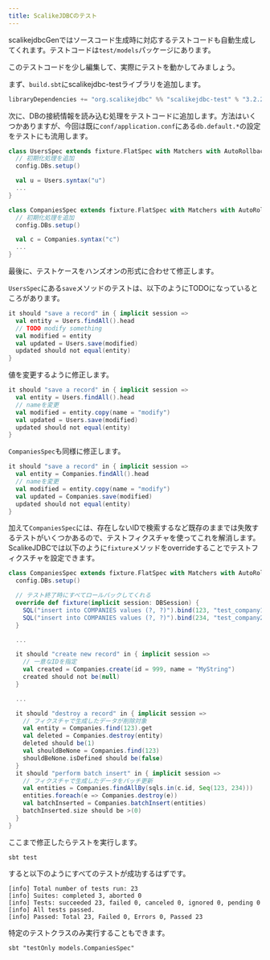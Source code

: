 ```yaml
---
title: ScalikeJDBCのテスト
---
```


scalikejdbcGenではソースコード生成時に対応するテストコードも自動生成してくれます。テストコードは`test/models`パッケージにあります。

このテストコードを少し編集して、実際にテストを動かしてみましょう。

まず、`build.sbt`にscalikejdbc-testライブラリを追加します。

```scala
libraryDependencies += "org.scalikejdbc" %% "scalikejdbc-test" % "3.2.2" % Test
```

次に、DBの接続情報を読み込む処理をテストコードに追加します。方法はいくつかありますが、今回は既に`conf/application.conf`にある`db.default.*`の設定をテストにも流用します。

```scala
class UsersSpec extends fixture.FlatSpec with Matchers with AutoRollback {
  // 初期化処理を追加
  config.DBs.setup()

  val u = Users.syntax("u")
  ...
}
```

```scala
class CompaniesSpec extends fixture.FlatSpec with Matchers with AutoRollback {
  // 初期化処理を追加
  config.DBs.setup()

  val c = Companies.syntax("c")
  ...
}
```

最後に、テストケースをハンズオンの形式に合わせて修正します。

`UsersSpec`にある`save`メソッドのテストは、以下のようにTODOになっているところがあります。

```scala
it should "save a record" in { implicit session =>
  val entity = Users.findAll().head
  // TODO modify something
  val modified = entity
  val updated = Users.save(modified)
  updated should not equal(entity)
}
```

値を変更するように修正します。

```scala
it should "save a record" in { implicit session =>
  val entity = Users.findAll().head
  // nameを変更
  val modified = entity.copy(name = "modify")
  val updated = Users.save(modified)
  updated should not equal(entity)
}
```

`CompaniesSpec`も同様に修正します。

```scala
it should "save a record" in { implicit session =>
  val entity = Companies.findAll().head
  // nameを変更
  val modified = entity.copy(name = "modify")
  val updated = Companies.save(modified)
  updated should not equal(entity)
}
```

加えて`CompaniesSpec`には、存在しないIDで検索するなど既存のままでは失敗するテストがいくつかあるので、テストフィクスチャを使ってこれを解消します。
ScalikeJDBCでは以下のように`fixture`メソッドをoverrideすることでテストフィクスチャを設定できます。

```scala
class CompaniesSpec extends fixture.FlatSpec with Matchers with AutoRollback {
  config.DBs.setup()

  // テスト終了時にすべてロールバックしてくれる
  override def fixture(implicit session: DBSession) {
    SQL("insert into COMPANIES values (?, ?)").bind(123, "test_company1").update.apply()
    SQL("insert into COMPANIES values (?, ?)").bind(234, "test_company2").update.apply()
  }

  ...

  it should "create new record" in { implicit session =>
    // 一意なIDを指定
    val created = Companies.create(id = 999, name = "MyString")
    created should not be(null)
  }

  ...

  it should "destroy a record" in { implicit session =>
    // フィクスチャで生成したデータが削除対象
    val entity = Companies.find(123).get
    val deleted = Companies.destroy(entity)
    deleted should be(1)
    val shouldBeNone = Companies.find(123)
    shouldBeNone.isDefined should be(false)
  }
  it should "perform batch insert" in { implicit session =>
    // フィクスチャで生成したデータをバッチ更新
    val entities = Companies.findAllBy(sqls.in(c.id, Seq(123, 234)))
    entities.foreach(e => Companies.destroy(e))
    val batchInserted = Companies.batchInsert(entities)
    batchInserted.size should be >(0)
  }
}
```

ここまで修正したらテストを実行します。

```
sbt test
```

すると以下のようにすべてのテストが成功するはずです。

```
[info] Total number of tests run: 23
[info] Suites: completed 3, aborted 0
[info] Tests: succeeded 23, failed 0, canceled 0, ignored 0, pending 0
[info] All tests passed.
[info] Passed: Total 23, Failed 0, Errors 0, Passed 23
```

特定のテストクラスのみ実行することもできます。

```
sbt "testOnly models.CompaniesSpec"
```
